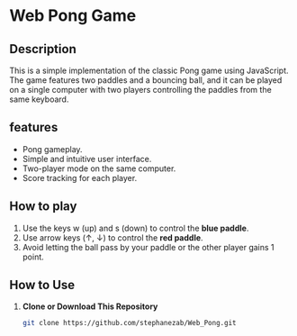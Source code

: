 # Web Pong Game

## Description 
This is a simple implementation of the classic Pong game using JavaScript. The game features two paddles and a bouncing ball, and it can be played on a single computer with two players controlling the paddles from the same keyboard.

## features
- Pong gameplay.
- Simple and intuitive user interface.
- Two-player mode on the same computer.
- Score tracking for each player.

## How to play
1. Use the keys w (up) and s (down) to control the **blue paddle**.
2. Use arrow keys (↑, ↓) to control the **red paddle**.
3. Avoid letting the ball pass by your paddle or the other player gains 1 point.

## How to Use
1. **Clone or Download This Repository**
    ```bash
    git clone https://github.com/stephanezab/Web_Pong.git
    ```
